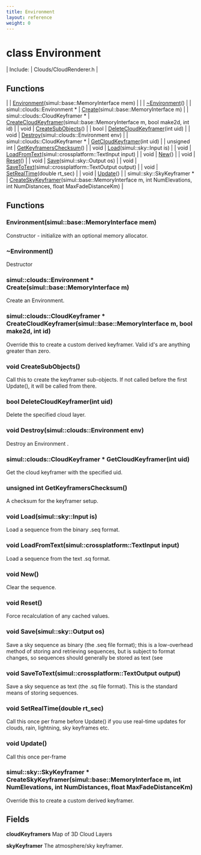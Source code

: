 ```yaml
---
title: Environment
layout: reference
weight: 0
---
```

class Environment
===

| Include: | Clouds/CloudRenderer.h |



Functions
---

|  | [Environment](#Environment)(simul::base::MemoryInterface mem) |
|  | [~Environment](#~Environment)() |
| simul::clouds::Environment * | [Create](#Create)(simul::base::MemoryInterface m) |
| simul::clouds::CloudKeyframer * | [CreateCloudKeyframer](#CreateCloudKeyframer)(simul::base::MemoryInterface m, bool make2d, int id) |
| void | [CreateSubObjects](#CreateSubObjects)() |
| bool | [DeleteCloudKeyframer](#DeleteCloudKeyframer)(int uid) |
| void | [Destroy](#Destroy)(simul::clouds::Environment env) |
| simul::clouds::CloudKeyframer * | [GetCloudKeyframer](#GetCloudKeyframer)(int uid) |
| unsigned int | [GetKeyframersChecksum](#GetKeyframersChecksum)() |
| void | [Load](#Load)(simul::sky::Input is) |
| void | [LoadFromText](#LoadFromText)(simul::crossplatform::TextInput input) |
| void | [New](#New)() |
| void | [Reset](#Reset)() |
| void | [Save](#Save)(simul::sky::Output os) |
| void | [SaveToText](#SaveToText)(simul::crossplatform::TextOutput output) |
| void | [SetRealTime](#SetRealTime)(double rt_sec) |
| void | [Update](#Update)() |
| simul::sky::SkyKeyframer * | [CreateSkyKeyframer](#CreateSkyKeyframer)(simul::base::MemoryInterface m, int NumElevations, int NumDistances, float MaxFadeDistanceKm) |


Functions
---
<a name="Environment"></a>
###  Environment(simul::base::MemoryInterface mem)
Constructor - initialize with an optional memory allocator.
<a name="~Environment"></a>
###  ~Environment()
Destructor
<a name="Create"></a>
### simul::clouds::Environment * Create(simul::base::MemoryInterface m)
Create an Environment.
<a name="CreateCloudKeyframer"></a>
### simul::clouds::CloudKeyframer * CreateCloudKeyframer(simul::base::MemoryInterface m, bool make2d, int id)
Override this to create a custom derived keyframer. Valid id's are anything greater than zero.
<a name="CreateSubObjects"></a>
### void CreateSubObjects()
Call this to create the keyframer sub-objects. If not called before the first Update(), it will be called from there.
<a name="DeleteCloudKeyframer"></a>
### bool DeleteCloudKeyframer(int uid)
Delete the specified cloud layer.
<a name="Destroy"></a>
### void Destroy(simul::clouds::Environment env)
Destroy an Environment .
<a name="GetCloudKeyframer"></a>
### simul::clouds::CloudKeyframer * GetCloudKeyframer(int uid)
Get the cloud keyframer with the specified uid.
<a name="GetKeyframersChecksum"></a>
### unsigned int GetKeyframersChecksum()
A checksum for the keyframer setup.
<a name="Load"></a>
### void Load(simul::sky::Input is)
Load a sequence from the binary .seq format.
<a name="LoadFromText"></a>
### void LoadFromText(simul::crossplatform::TextInput input)
Load a sequence from the text .sq format.
<a name="New"></a>
### void New()
Clear the sequence.
<a name="Reset"></a>
### void Reset()
Force recalculation of any cached values.
<a name="Save"></a>
### void Save(simul::sky::Output os)
Save a sky sequence as binary (the .seq file format); this is a low-overhead method of storing and retrieving sequences, but is subject to format changes, so
sequences should generally be stored as text (see 
<a name="SaveToText"></a>
### void SaveToText(simul::crossplatform::TextOutput output)
Save a sky sequence as text (the .sq file format). This is the standard means of storing sequences.
<a name="SetRealTime"></a>
### void SetRealTime(double rt_sec)
Call this once per frame before Update() if you use real-time updates for clouds, rain, lightning, sky keyframes etc.
<a name="Update"></a>
### void Update()
Call this once per-frame
<a name="CreateSkyKeyframer"></a>
### simul::sky::SkyKeyframer * CreateSkyKeyframer(simul::base::MemoryInterface m, int NumElevations, int NumDistances, float MaxFadeDistanceKm)
Override this to create a custom derived keyframer.

Fields
---

**cloudKeyframers**  Map of 3D Cloud Layers

**skyKeyframer**  The atmosphere/sky keyframer.
